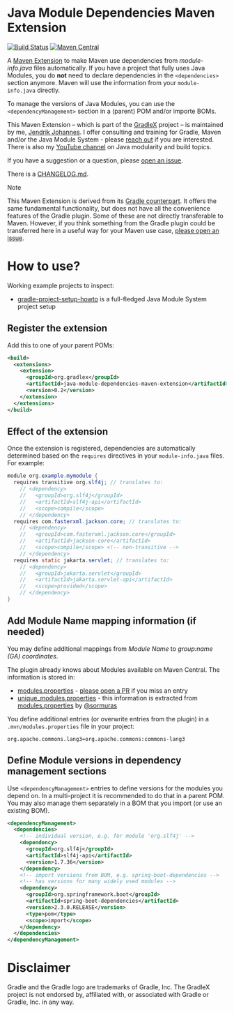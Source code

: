 # Java Module Dependencies Maven Extension

[![Build Status](https://img.shields.io/endpoint.svg?url=https%3A%2F%2Factions-badge.atrox.dev%2Fgradlex-org%2Fjava-module-dependencies-maven-extension%2Fbadge%3Fref%3Dmain&style=flat)](https://actions-badge.atrox.dev/gradlex-org/java-module-dependencies-maven-extension/goto?ref=main)
[![Maven Central](https://img.shields.io/maven-metadata/v?label=Maven%20Central&metadataUrl=https%3A%2F%2Frepo1.maven.org%2Fmaven2%2Forg%2Fgradlex%2Fjava-module-dependencies-maven-extension%2Fmaven-metadata.xml)](https://repo1.maven.org/maven2/org/gradlex/java-module-dependencies-maven-extension)

A [Maven Extension](https://maven.apache.org/guides/mini/guide-using-extensions.html) to make Maven use dependencies from _module-info.java_ files automatically.
If you have a project that fully uses Java Modules, you do **not** need to declare dependencies in the `<dependencies>` section anymore.
Maven will use the information from your `module-info.java` directly.

To manage the versions of Java Modules, you can use the `<dependencyManagement>` section in a (parent) POM and/or importe BOMs.

This Maven Extension – which is part of the [GradleX](https://gradlex.org) project – is maintained by me, [Jendrik Johannes](https://github.com/jjohannes).
I offer consulting and training for Gradle, Maven and/or the Java Module System - please [reach out](mailto:jendrik.johannes@gmail.com) if you are interested.
There is also my [YouTube channel](https://www.youtube.com/playlist?list=PLWQK2ZdV4Yl2k2OmC_gsjDpdIBTN0qqkE) on Java modularity and build topics.

If you have a suggestion or a question, please [open an issue](https://github.com/gradlex-org/java-module-dependencies-maven-extension/issues/new).

There is a [CHANGELOG.md](CHANGELOG.md).

> [!NOTE]
> This Maven Extension is derived from its [Gradle counterpart](https://github.com/gradlex-org/java-module-dependencies).
> It offers the same fundamental functionality, but does not have all the convenience features of the Gradle plugin.
> Some of these are not directly transferable to Maven.
> However, if you think something from the Gradle plugin could be transferred here in a useful way for your Maven use case,
> [please open an issue](https://github.com/gradlex-org/java-module-dependencies-maven-extension/issues/new).

# How to use?

Working example projects to inspect:
- [gradle-project-setup-howto](https://github.com/jjohannes/gradle-project-setup-howto/tree/java_module_system_mavenized) is a full-fledged Java Module System project setup

## Register the extension

Add this to one of your parent POMs:

```xml
<build>
  <extensions>
    <extension>
      <groupId>org.gradlex</groupId>
      <artifactId>java-module-dependencies-maven-extension</artifactId>
      <version>0.2</version>
    </extension>
  </extensions>
</build>
```

## Effect of the extension

Once the extension is registered, dependencies are automatically determined based on the `requires` directives in your `module-info.java` files. For example:

```java
module org.example.mymodule {
  requires transitive org.slf4j; // translates to:
    // <dependency>
    //   <groupId>org.slf4j</groupId>
    //   <artifactId>slf4j-api</artifactId>
    //   <scope>compile</scope>
    // </dependency>
  requires com.fasterxml.jackson.core; // translates to:
    // <dependency>
    //   <groupId>com.fasterxml.jackson.core</groupId>
    //   <artifactId>jackson-core</artifactId>
    //   <scope>compile</scope> <!-- non-transitive -->
    // </dependency>
  requires static jakarta.servlet; // translates to:
    // <dependency>
    //   <groupId>jakarta.servlet</groupId>
    //   <artifactId>jakarta.servlet-api</artifactId>
    //   <scope>provided</scope>
    // </dependency>
}
```

## Add Module Name mapping information (if needed)

You may define additional mappings from _Module Name_ to _group:name (GA) coordinates_.

The plugin already knows about Modules available on Maven Central. The information is stored in:

- [modules.properties](src/main/resources/org/gradlex/maven/javamodule/dependencies/modules.properties) - [please open a PR](https://github.com/gradlex-org/java-module-dependencies-maven-extension/pulls) if you miss an entry
- [unique_modules.properties](src/main/resources/org/gradlex/maven/javamodule/dependencies/unique_modules.properties) - this information is extracted from [modules.properties](https://github.com/sormuras/modules/blob/main/com.github.sormuras.modules/com/github/sormuras/modules/modules.properties) by [@sormuras](https://github.com/sormuras)

You define additional entries (or overwrite entries from the plugin) in a `.mvn/modules.properties` file in your project:

```
org.apache.commons.lang3=org.apache.commons:commons-lang3
```

## Define Module versions in dependency management sections

Use `<dependencyManagement>` entries to define versions for the modules you depend on.
In a multi-project it is recommended to do that in a parent POM.
You may also manage them separately in a BOM that you import (or use an existing BOM). 

```xml
<dependencyManagement>
  <dependencies>
    <!-- individual version, e.g. for module 'org.slf4j' -->
    <dependency>
      <groupId>org.slf4j</groupId>
      <artifactId>slf4j-api</artifactId>
      <version>1.7.36</version>
    </dependency>
    <!-- import versions from BOM, e.g. spring-boot-dependencies -->
    <!-- has versions for many widely used modules -->
    <dependency>
      <groupId>org.springframework.boot</groupId>
      <artifactId>spring-boot-dependencies</artifactId>
      <version>2.3.0.RELEASE</version>
      <type>pom</type>
      <scope>import</scope>
    </dependency>
  </dependencies>
</dependencyManagement>
```

# Disclaimer

Gradle and the Gradle logo are trademarks of Gradle, Inc.
The GradleX project is not endorsed by, affiliated with, or associated with Gradle or Gradle, Inc. in any way.
